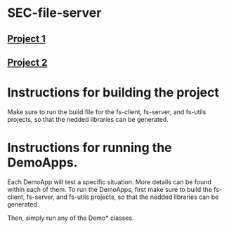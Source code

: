 # SEC-file-server

## [Project 1](https://github.com/jm4c/SEC-file-server/wiki/Project-1:-File-server-with-integrity-guarantees)
## [Project 2](https://github.com/jm4c/SEC-file-server/wiki/Project-2:-Extending-the-file-system-to-support-smartcard-authentication)

# Instructions for building the project
Make sure to run the build file for the fs-client, fs-server, and fs-utils projects, so that the nedded libraries can be generated.

# Instructions for running the DemoApps.

Each DemoApp will test a specific situation. More details can be found within each of them.
To run the DemoApps, first make sure to build the fs-client, fs-server, and fs-utils projects, so that the nedded libraries can be generated.

Then, simply run any of the Demo* classes.
